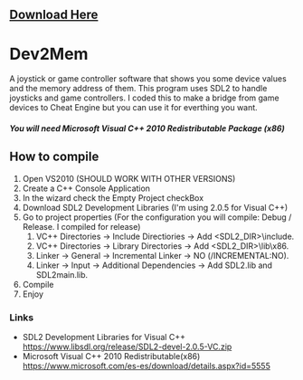 ## [Download Here](https://github.com/1337luis/Dev2Mem/releases/latest)

# Dev2Mem
A joystick or game controller software that shows you some device values and the memory address of them.
This program uses SDL2 to handle joysticks and game controllers.
I coded this to make a bridge from game devices to Cheat Engine but you can use it for everthing you want.
##### You will need Microsoft Visual C++ 2010 Redistributable Package (x86)

## How to compile
1. Open VS2010 (SHOULD WORK WITH OTHER VERSIONS)
1. Create a C++ Console Application
1. In the wizard check the Empty Project checkBox
1. Download SDL2 Development Libraries (I'm using 2.0.5 for Visual C++)
1. Go to project properties (For the configuration you will compile: Debug / Release. I compiled for release)
   1. VC++ Directories -> Include Directiories -> Add <SDL2_DIR>\include.
   1. VC++ Directories -> Library Directories -> Add <SDL2_DIR>\lib\x86.
   1. Linker -> General -> Incremental Linker -> NO (/INCREMENTAL:NO).
   1. Linker -> Input -> Additional Dependencies -> Add SDL2.lib and SDL2main.lib.
1. Compile
1. Enjoy
### Links
* SDL2 Development Libraries for Visual C++ https://www.libsdl.org/release/SDL2-devel-2.0.5-VC.zip
* Microsoft Visual C++ 2010 Redistributable(x86) https://www.microsoft.com/es-es/download/details.aspx?id=5555
